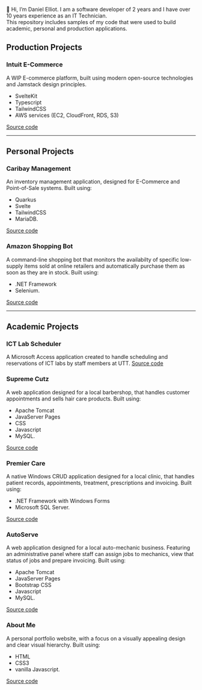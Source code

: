 👋 Hi, I’m Daniel Elliot. I am a software developer of 2 years and I have over 10 years experience as an IT Technician.<br>
This repository includes samples of my code that were used to build academic, personal and production applications.

## Production Projects

### Intuit E-Commerce

A WIP E-commerce platform, built using modern open-source technologies and Jamstack design principles.

- SvelteKit
- Typescript
- TailwindCSS
- AWS services (EC2, CloudFront, RDS, S3)

[Source code](/intuit-ecommerce/)

---

## Personal Projects

### Caribay Management

An inventory management application, designed for E-Commerce and Point-of-Sale systems. Built using:

- Quarkus
- Svelte
- TailwindCSS
- MariaDB.

[Source code](/caribay-management/)

### Amazon Shopping Bot

A command-line shopping bot that monitors the availabilty of specific low-supply items sold at online retailers and automatically purchase them as soon as they are in stock. Built using:

- .NET Framework
- Selenium.

[Source code](/amazon-shopping-bot/)

---

## Academic Projects

### ICT Lab Scheduler

A Microsoft Access application created to handle scheduling and reservations of ICT labs by staff members at UTT. [Source code](/ict-lab-scheduler/)

### Supreme Cutz

A web application designed for a local barbershop, that handles customer appointments and sells hair care products. Built using:

- Apache Tomcat
- JavaServer Pages
- CSS
- Javascript
- MySQL.

[Source code](/supreme-cutz/)

### Premier Care

A native Windows CRUD application designed for a local clinic, that handles patient records, appointments, treatment, prescriptions and invoicing. Built using:

- .NET Framework with Windows Forms
- Microsoft SQL Server.

[Source code](/premier-care/)

### AutoServe

A web application designed for a local auto-mechanic business. Featuring an administrative panel where staff can assign jobs to mechanics, view that status of jobs and prepare invoicing. Built using:

- Apache Tomcat
- JavaServer Pages
- Bootstrap CSS
- Javascript
- MySQL.

[Source code](/autoserve/)

### About Me

A personal portfolio website, with a focus on a visually appealing design and clear visual hierarchy. Built using:

- HTML
- CSS3
- vanilla Javascript.

[Source code](/about-me/)
